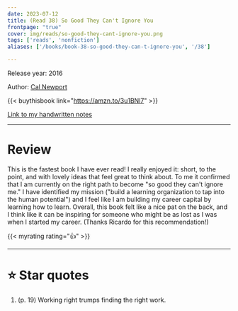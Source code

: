 ```yaml
---
date: 2023-07-12
title: (Read 38) So Good They Can't Ignore You
frontpage: "true"
cover: img/reads/so-good-they-cant-ignore-you.png
tags: ['reads', 'nonfiction']
aliases: ['/books/book-38-so-good-they-can-t-ignore-you', '/38']

---
```


Release year: 2016

Author: [Cal Newport](calnewport.com)

{{< buythisbook link="https://amzn.to/3u1BNl7" >}}

[Link to my handwritten notes](https://drive.google.com/file/d/1gNwvrFlxsYXn7TrZi8JFnRwGHKz5QDU0/view?usp=drive_link)

---

# Review

This is the fastest book I have ever read! I really enjoyed it: short,
to the point, and with lovely ideas that feel great to think about. To
me it confirmed that I am currently on the right path to become "so good
they can't ignore me." I have identified my mission ("build a learning
organization to tap into the human potential") and I feel like I am
building my career capital by learning how to learn. Overall, this book
felt like a nice pat on the back, and I think like it can be inspiring
for someone who might be as lost as I was when I started my career.
(Thanks Ricardo for this recommendation!)

{{< myrating rating="👍" >}}

---

# :star: Star quotes

1. (p. 19) Working right trumps finding the right work.
